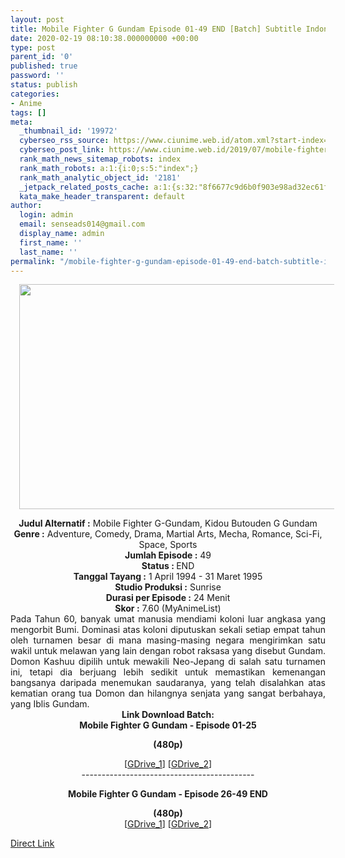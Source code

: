```yaml
---
layout: post
title: Mobile Fighter G Gundam Episode 01-49 END [Batch] Subtitle Indonesia
date: 2020-02-19 08:10:38.000000000 +00:00
type: post
parent_id: '0'
published: true
password: ''
status: publish
categories:
- Anime
tags: []
meta:
  _thumbnail_id: '19972'
  cyberseo_rss_source: https://www.ciunime.web.id/atom.xml?start-index=1201&max-results=150
  cyberseo_post_link: https://www.ciunime.web.id/2019/07/mobile-fighter-g-gundam-episode-01-49.html
  rank_math_news_sitemap_robots: index
  rank_math_robots: a:1:{i:0;s:5:"index";}
  rank_math_analytic_object_id: '2181'
  _jetpack_related_posts_cache: a:1:{s:32:"8f6677c9d6b0f903e98ad32ec61f8deb";a:2:{s:7:"expires";i:1655859189;s:7:"payload";a:0:{}}}
  kata_make_header_transparent: default
author:
  login: admin
  email: senseads014@gmail.com
  display_name: admin
  first_name: ''
  last_name: ''
permalink: "/mobile-fighter-g-gundam-episode-01-49-end-batch-subtitle-indonesia/"
---
```

<div class="separator" style="clear: both; text-align: center;"><a href="https://1.bp.blogspot.com/-jegdRIlEdMA/XScSR4sy0oI/AAAAAAAAbds/TfxDvzNek_MOI_Bk1o8uGuFzk5aOq_elwCLcBGAs/s1600/Mobile%2BFighter%2BG%2BGundam.jpg" imageanchor="1" style="margin-left: 1em; margin-right: 1em;"><img border="0" data-original-height="720" data-original-width="1280" height="360" src="{{ site.baseurl }}/assets/2020/02/Mobile%2BFighter%2BG%2BGundam.jpg" width="640" /></a></div>
<p>
<div style="text-align: center;"><b>Judul</b><b><b> Alternatif</b> :</b> Mobile Fighter G-Gundam, Kidou Butouden G Gundam</div>
<div style="text-align: center;"><b><b>Genre :</b></b> Adventure, Comedy, Drama, Martial Arts, Mecha, Romance, Sci-Fi, Space, Sports</div>
<div style="text-align: center;"><b>Jumlah Episode :</b> 49<br /><b>Status :&nbsp;</b>END<br /><b>Tanggal Tayang :</b> 1 April 1994 - 31 Maret 1995<br /><b>Studio Produksi :</b> Sunrise<br /><b>Durasi per Episode :</b> 24 Menit</div>
<div style="text-align: center;"><b>Skor :</b> 7.60 (MyAnimeList)</div>
<div style="text-align: center;"></div>
<div style="text-align: justify;">Pada Tahun 60, banyak umat manusia mendiami koloni luar angkasa yang mengorbit Bumi. Dominasi atas koloni diputuskan sekali setiap empat tahun oleh turnamen besar di mana masing-masing negara mengirimkan satu wakil untuk melawan yang lain dengan robot raksasa yang disebut Gundam. Domon Kashuu dipilih untuk mewakili Neo-Jepang di salah satu turnamen ini, tetapi dia berjuang lebih sedikit untuk memastikan kemenangan bangsanya daripada menemukan saudaranya, yang telah disalahkan atas kematian orang tua Domon dan hilangnya senjata yang sangat berbahaya, yang Iblis Gundam.</div>
<div style="text-align: justify;"></div>
<div style="text-align: justify;"></div>
<div style="text-align: center;"><b>Link Download Batch:</b></div>
<div style="text-align: center;"><b>Mobile Fighter G Gundam - Episode 01-25</b></p>
<p><b>(480p)</b></div>
<div style="text-align: center;">[<a href="https://drive.google.com/uc?id=1kpLUD-mhE6iZ93VXInyx6iP9f0LZ6x4n" target="_blank" rel="noopener">GDrive_1</a>] [<a href="https://drive.google.com/uc?id=15XgI5MPxdcADb94qtTOd4E5OjDO-WQuy" target="_blank" rel="noopener">GDrive_2</a>]</div>
<div style="text-align: center;">-------------------------------------------</p>
<p><b>Mobile Fighter G Gundam - Episode 26-49 END</b></p>
<p><b>(480p)</b><br />[<a href="https://drive.google.com/uc?id=1rU-SH4CgXunqbUqIxt5u3GYCB_L7ZfKG" target="_blank" rel="noopener">GDrive_1</a>] [<a href="https://drive.google.com/uc?id=1_6u83REDF7bObRF3_nZUWpSRusa7Y07N" target="_blank" rel="noopener">GDrive_2</a>]</div>
<link rel="stylesheet" href="https://cdnjs.cloudflare.com/ajax/libs/font-awesome/4.7.0/css/font-awesome.min.css" />
<div class="divbtn"> <a href="https://handymansurrender.com/fihup8buzv?key=94550f7ce39444073321dde3b8782f97" class="btn"><i class="fa fa-download"></i> Direct Link</a> </div>
